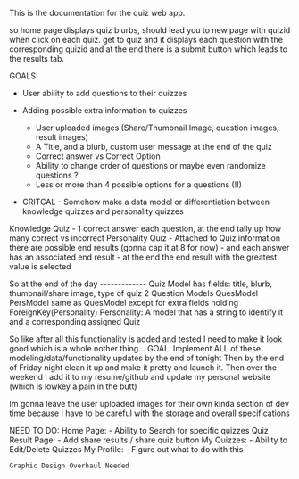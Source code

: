 This is the documentation for the quiz web app.



so home page displays quiz blurbs, should lead you to new page with quizid when click on each quiz. 
get to quiz and it displays each question with the corresponding quizid and at the end there is a submit button
which leads to the results tab. 



GOALS:
- User ability to add questions to their quizzes
- Adding possible extra information to quizzes
    - User uploaded images (Share/Thumbnail Image, question images, result images)
    - A Title, and a blurb, custom user message at the end of the quiz
    - Correct answer vs Correct Option
    - Ability to change order of questions or maybe even randomize questions ?
    - Less or more than 4 possible options for a questions (!!)

- CRITCAL - Somehow make a data model or differentiation between knowledge quizzes and personality quizzes

Knowledge Quiz - 1 correct answer each question, at the end tally up how many correct vs incorrect
Personality Quiz - Attached to Quiz information there are possible end results (gonna cap it at 8 for now)
                 - and each answer has an associated end result
                 - at the end the end result with the greatest value is selected


So at the end of the day -------------
Quiz Model has fields: title, blurb, thumbnail/share image, type of quiz
2 Question Models
    QuesModel
    PersModel same as QuesModel except for extra fields holding ForeignKey(Personality)
Personality: A model that has a string to identify it and a corresponding assigned Quiz



So like after all this functionality is added and tested I need to make it look good which is a whole nother thing...
GOAL: Implement ALL of these modeling/data/functionality updates by the end of tonight
Then by the end of Friday night clean it up and make it pretty and launch it.
Then over the weekend I add it to my resume/github and update my personal website (which is lowkey a pain in the butt)

Im gonna leave the user uploaded images for their own kinda section of dev time because I have to be careful with the storage
and overall specifications


NEED TO DO:
    Home Page:
        - Ability to Search for specific quizzes
    Quiz Result Page:
        - Add share results / share quiz button
    My Quizzes:
        - Ability to Edit/Delete Quizzes
    My Profile:
        - Figure out what to do with this
    
    Graphic Design Overhaul Needed
    
        

    





